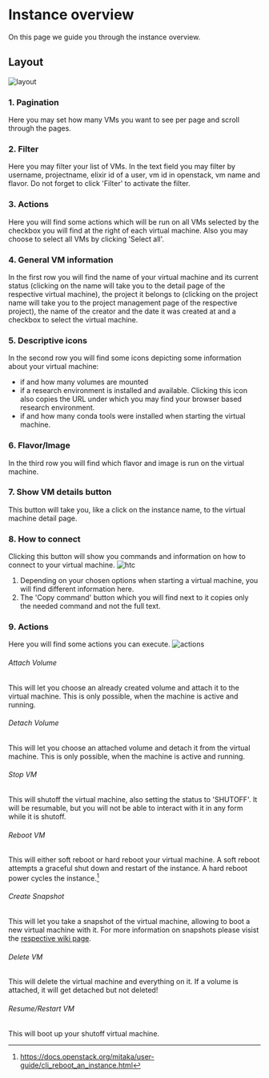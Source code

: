 # Instance overview

On this page we guide you through the instance overview.

## Layout
![layout](./img/instance_overview/instance_overview_general.png)
### 1. Pagination
Here you may set how many VMs you want to see per page and scroll through the pages.
### 2. Filter
Here you may filter your list of VMs. In the text field you may filter by username, projectname, elixir id of a user, vm id in openstack, vm name and flavor. Do not forget to click 'Filter' to activate the filter.
### 3. Actions
Here you will find some actions which will be run on all VMs selected by the checkbox you will find at the right of each virtual machine. Also you may choose to select all VMs by clicking 'Select all'.
### 4. General VM information
In the first row you will find the name of your virtual machine and its current status (clicking on the name will take you to the detail page of the respective virtual machine), the project it belongs to (clicking on the project name will take you to the project management page of the respective project), the name of the creator and the date it was created at and a checkbox to select the virtual machine.
### 5. Descriptive icons
In the second row you will find some icons depicting some information about your virtual machine:  

* if and how many volumes are mounted  
* if a research environment is installed and available. Clicking this icon also copies the URL under which you may find your browser based research environment.  
* if and how many conda tools were installed when starting the virtual machine.
### 6. Flavor/Image
In the third row you will find which flavor and image is run on the virtual machine.
### 7. Show VM details button
This button will take you, like a click on the instance name, to the virtual machine detail page.
### 8. How to connect
Clicking this button will show you commands and information on how to connect to your virtual machine.
![htc](./img/instance_overview/instance_overview_htc.png)  

1. Depending on your chosen options when starting a virtual machine, you will find different information here.  
2. The 'Copy command' button which you will find next to it copies only the needed command and not the full text.
### 9. Actions
Here you will find some actions you can execute.
![actions](./img/instance_overview/instance_overview_actions.png)  

###### Attach Volume
This will let you choose an already created volume and attach it to the virtual machine. This is only possible, when the machine is active and running.
###### Detach Volume
This will let you choose an attached volume and detach it from the virtual machine. This is only possible, when the machine is active and running.
###### Stop VM
This will shutoff the virtual machine, also setting the status to 'SHUTOFF'. It will be resumable, but you will not be able to interact with it in any form while it is shutoff.  
###### Reboot VM
This will either soft reboot or hard reboot your virtual machine. A soft reboot attempts a graceful shut down and restart of the instance. A hard reboot power cycles the instance.[^1]  
###### Create Snapshot
This will let you take a snapshot of the virtual machine, allowing to boot a new virtual machine with it. For more information on snapshots please visist the [respective wiki page](./snapshots.md).  
###### Delete VM
This will delete the virtual machine and everything on it. If a volume is attached, it will get detached but not deleted!  
###### Resume/Restart VM
This will boot up your shutoff virtual machine.

[^1]: https://docs.openstack.org/mitaka/user-guide/cli_reboot_an_instance.html
